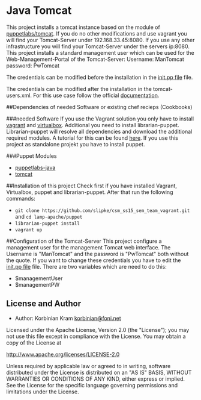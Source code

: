 # Java Tomcat

This project installs a tomcat instance based on the module of [puppetlabs/tomcat](https://forge.puppetlabs.com/puppetlabs/tomcat).
If you do no other modifications and use vagrant you will find your Tomcat-Server under 192.168.33.45:8080.
If you use any other infrastructure you will find your Tomcat-Server under the servers ip:8080.
This project installs a standard management user which can be used for the Web-Management-Portal of the Tomcat-Server:
Username: ManTomcat
password: PwTomcat

The credentials can be modified before the installation in the 
[init.pp file](puppet/modules/comcat-config/manifests/init.pp) file.


The credentials can be modified after the installation in the tomcat-users.xml. For this use case follow the official [documentation](http://tomcat.apache.org/tomcat-6.0-doc/manager-howto.html).

##Dependencies of needed Software or existing chef recieps (Cookbooks)

###needed Software
If you use the Vagrant solution you only have to install [vagrant](https://www.vagrantup.com/) and [virtualbox](https://www.virtualbox.org/). Additional you need to install librarian-puppet. Librarian-puppet will resolve all dependencies and download the additional required modules.  A tutorial for this  can be found [here](../../README.MD). 
If you use this project as standalone projekt you have to install puppet.

###Puppet Modules
* [puppetlabs-java](https://forge.puppetlabs.com/puppetlabs/java)
* [tomcat](https://forge.puppetlabs.com/puppetlabs/tomcat)


##Installation of this project
Check first if you have installed Vagrant, Virtualbox, puppet and librarian-puppet. After that run the following commands:

* `git clone https://github.com/slipke/csm_ss15_sem_team_vagrant.git` and `cd lamp-apache/puppet`
* `librarian-puppet install`
* `vagrant up`


##Configuration of the Tomcat-Server
This project configure a management user for the management Tomcat web interface. The Username is "ManTomcat" and the password is "PwTomcat" both without the quote. If you want to change these credentials you have to edit the [init.pp file](puppet/modules/tomcat-config/manifests/init.pp) file. There are two variables which are need to do this:
*	$managementUser 
*	$managementPW 

## License and Author
 * Author: Korbinian Kram korbinian@foni.net
 
Licensed under the Apache License, Version 2.0 (the "License"); you may not use this file except in compliance with the License. You may obtain a copy of the License at

http://www.apache.org/licenses/LICENSE-2.0

Unless required by applicable law or agreed to in writing, software distributed under the License is distributed on an "AS IS" BASIS, WITHOUT WARRANTIES OR CONDITIONS OF ANY KIND, either express or implied. See the License for the specific language governing permissions and limitations under the License.
